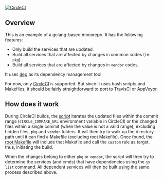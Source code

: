[![CircleCI](https://circleci.com/gh/flowerinthenight/golang-monorepo.svg?style=svg)](https://circleci.com/gh/flowerinthenight/golang-monorepo)

## Overview

This is an example of a golang-based monorepo. It has the following features:

- Only build the services that are updated.
- Build all services that are affected by changes in common codes (i.e. `pkg`).
- Build all services that are affected by changes in `vendor` codes.

It uses [dep](https://github.com/golang/dep) as its dependency management tool.

For now, only [CircleCI](./.circleci/config.yml) is supported. But since it uses bash scripts and Makefiles, it should be fairly straightforward to port to [TravisCI](https://travis-ci.org/) or [AppVeyor](https://www.appveyor.com/).

## How does it work

During CircleCI builds, the [script](./.circleci/config.yml) iterates the updated files within the commit range (`CIRCLE_COMPARE_URL` environment variable in CircleCI) or the changed files within a single commit (when the value is not a valid range), excluding hidden files, `pkg` and `vendor` folders. It will then try to walk up the directory path until it can find a Makefile (excluding root Makefile). Once found, the [root Makefile](./Makefile) will include that Makefile and call the `custom` rule as target, thus, initiating the build.

When the changes belong to either `pkg` or `vendor`, the script will then try to determine the services (and cmds) that have dependencies using the `go list` command. All dependent services will then be built using the same process described above.
